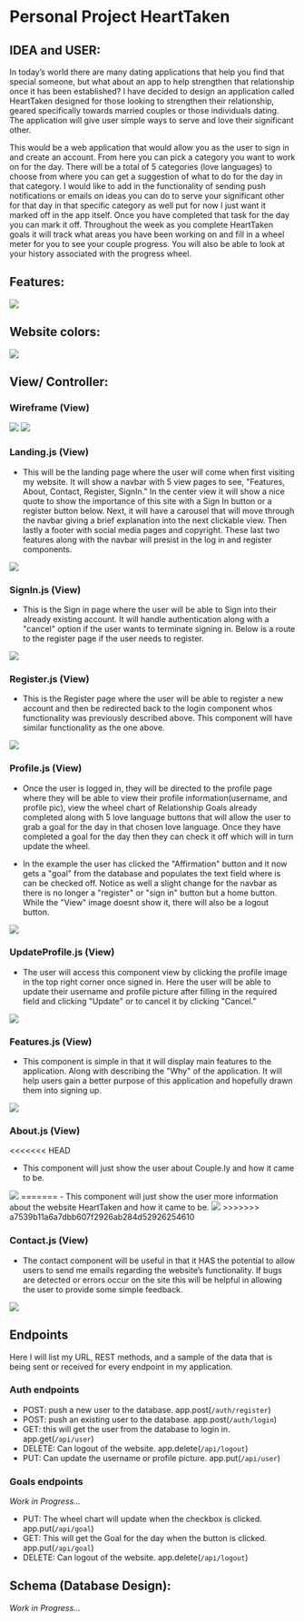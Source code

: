 # Personal Project HeartTaken
## IDEA and USER:

In today’s world there are many dating applications that help you find that special someone, but what about an app to help strengthen that relationship once it has been established? I have decided to design an application called HeartTaken designed for those looking to strengthen their relationship, geared specifically towards married couples or those individuals dating. The application will give user simple ways to serve and love their significant other.

This would be a web application that would allow you as the user to sign in and create an account. From here you can pick a category you want to work on for the day. There will be a total of 5 categories (love languages) to choose from where you can get a suggestion of what to do for the day in that category. I would like to add in the functionality of sending push notifications or emails on ideas you can do to serve your significant other for that day in that specific category as well put for now I just want it marked off in the app itself. Once you have completed that task for the day you can mark it off. Throughout the week as you complete HeartTaken goals it will track what areas you have been working on and fill in a wheel meter for you to see your couple progress. You will also be able to look at your history associated with the progress wheel.

## Features:
<img src = "./pictures/RequirementsDocument.png">

## Website colors:
<img src = "./pictures/colorHex.png">

## View/ Controller:
### Wireframe (View)
<img src = "./pictures/WireFrame.png">
<img src = "./pictures/WireFrame with Redux.png">

### Landing.js (View)
- This will be the landing page where the user will come when first visiting my website. It will show a navbar with 5 view pages to see, "Features, About, Contact, Register, SignIn." In the center view it will show a nice quote to show the importance of this site with a Sign In button or a register button below. Next, it will have a carousel that will move through the navbar giving a brief explanation into the next clickable view. Then lastly a footer with social media pages and copyright. These last two features along with the navbar will presist in the log in and register components.
<img src = "./pictures/Landing Page.png">

### SignIn.js (View) 
- This is the Sign in page where the user will be able to Sign into their already existing account. It will handle authentication along with a "cancel" option if the user wants to terminate signing in. Below is a route to the register page if the user needs to register. 
<img src = "./pictures/Sign in Page.png"> 

### Register.js (View)
- This is the Register page where the user will be able to register a new account and then be redirected back to the login component whos functionality was previously described above. This component will have similar functionality as the one above.
<img src = "./pictures/Register Page.png">

### Profile.js (View)
- Once the user is logged in, they will be directed to the profile page where they will be able to view their profile information(username, and profile pic), view the wheel chart of Relationship Goals already completed along with 5 love language buttons that will allow the user to grab a goal for the day in that chosen love language. Once they have completed a goal for the day then they can check it off which will in turn update the wheel. 

- In the example the user has clicked the "Affirmation" button and it now gets a "goal" from the database and populates the text field where is can be checked off. Notice as well a slight change for the navbar as there is no longer a "register" or "sign in" button but a home button. While the "View" image doesnt show it, there will also be a logout button.  
<img src = "./pictures/Profile Page.png">

### UpdateProfile.js (View)
- The user will access this component view by clicking the profile image in the top right corner once signed in. Here the user will be able to update their username and profile picture after filling in the required field and clicking "Update" or to cancel it by clicking "Cancel." 
<img src = "./pictures/UpdateProfile.png">

### Features.js (View)
-  This component is simple in that it will display main features to the application. Along with describing the "Why" of the application. It will help users gain a better purpose of this application and hopefully drawn them into signing up.
<img src = "./pictures/Features Page.png">

### About.js (View)
<<<<<<< HEAD
- This component will just show the user about Couple.ly and how it came to be.
<img src = "./pictures/About Page.png">
=======
- This component will just show the user more information about the website HeartTaken and how it came to be.
<img src = "./pictures/About Page Couplely.png">
>>>>>>> a7539b11a6a7dbb607f2926ab284d52926254610

### Contact.js (View)
- The contact component will be useful in that it HAS the potential to allow users to send me emails regarding the website’s functionality. If bugs are detected or errors occur on the site this will be helpful in allowing the user to provide some simple feedback. 
<img src = "./pictures/Contact Page.png">

## Endpoints

Here I will list my URL, REST methods, and a sample of the data that is being sent or received for every endpoint in my application.

### Auth endpoints
- POST: push a new user to the database. app.post(`/auth/register`)
- POST: push an existing user to the database. app.post(`/auth/login`)
- GET: this will get the user from the database to login in. app.get(`/api/user`)
- DELETE: Can logout of the website. app.delete(`/api/logout`)
- PUT: Can update the username or profile picture. app.put(`/api/user`)

### Goals endpoints 
*Work in Progress...*
- PUT: The wheel chart will update when the checkbox is clicked. app.put(`/api/goal`)
- GET: This will get the Goal for the day when the button is clicked. app.put(`/api/goal`)
- DELETE: Can logout of the website. app.delete(`/api/logout`)



## Schema (Database Design):

*Work in Progress...*
